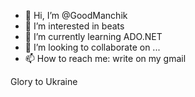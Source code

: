 - 👋 Hi, I’m @GoodManchik
- 👀 I’m interested in beats
- 🌱 I’m currently learning ADO.NET
- 💞️ I’m looking to collaborate on ...
- 📫 How to reach me: write on my gmail

Glory to Ukraine

<!---
GoodManchik/GoodManchik is a ✨ special ✨ repository because its `README.md` (this file) appears on your GitHub profile.
You can click the Preview link to take a look at your changes.
--->
